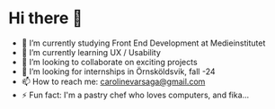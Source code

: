 # Hi there 👋

- 🔭 I’m currently studying Front End Development at Medieinstitutet
- 🌱 I’m currently learning UX / Usability
- 👯 I’m looking to collaborate on exciting projects
- 🤔 I’m looking for internships in Örnsköldsvik, fall -24
- 📫 How to reach me: carolinevarsaga@gmail.com
- ⚡ Fun fact: I'm a pastry chef who loves computers, and fika... 

